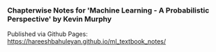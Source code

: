 ### Chapterwise Notes for 'Machine Learning - A Probabilistic Perspective' by Kevin Murphy
Published via Github Pages: https://hareeshbahuleyan.github.io/ml_textbook_notes/